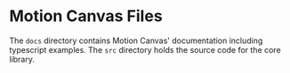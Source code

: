 # Motion Canvas Files

The `docs` directory contains Motion Canvas' documentation including typescript examples.
The `src` directory holds the source code for the core library.